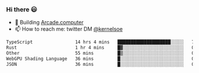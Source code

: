 ### Hi there 😃

- 🔨 Building [Arcade.computer](https://arcade.computer)
- 📫 How to reach me: twitter DM [@kernelsoe](https://twitter.com/kernelsoe)

<!--START_SECTION:waka-->

```txt
TypeScript                14 hrs 4 mins   ████████████████████░░░░░   79.95 %
Rust                      1 hr 4 mins     █▓░░░░░░░░░░░░░░░░░░░░░░░   06.08 %
Other                     55 mins         █▒░░░░░░░░░░░░░░░░░░░░░░░   05.21 %
WebGPU Shading Language   36 mins         █░░░░░░░░░░░░░░░░░░░░░░░░   03.49 %
JSON                      36 mins         █░░░░░░░░░░░░░░░░░░░░░░░░   03.49 %
```

<!--END_SECTION:waka-->
